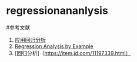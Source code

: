 # regressionananlysis
#参考文献
1.  [应用回归分析](https://item.jd.com/12663576.html)
2. 	[Regression Analysis by Example](http://www1.aucegypt.edu/faculty/hadi/RABE5/)
3. [回归分析]（https://item.jd.com/11197339.html）

